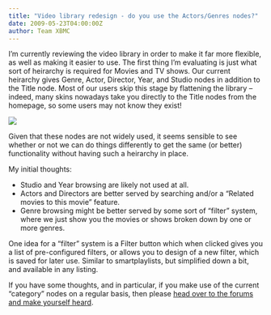 ```yaml
---
title: "Video library redesign - do you use the Actors/Genres nodes?"
date: 2009-05-23T04:00:00Z
author: Team XBMC
---
```


I’m currently reviewing the video library in order to make it far more flexible, as well as making it easier to use. The first thing I’m evaluating is just what sort of heirarchy is required for Movies and TV shows. Our current heirarchy gives Genre, Actor, Director, Year, and Studio nodes in addition to the Title node. Most of our users skip this stage by flattening the library – indeed, many skins nowadays take you directly to the Title nodes from the homepage, so some users may not know they exist!

[![](/images/blog/genre_node.jpeg)](/images/blog/genre_node.jpeg)

Given that these nodes are not widely used, it seems sensible to see whether or not we can do things differently to get the same (or better) functionality without having such a heirarchy in place.

My initial thoughts:

- Studio and Year browsing are likely not used at all.
- Actors and Directors are better served by searching and/or a “Related movies to this movie” feature.
- Genre browsing might be better served by some sort of “filter” system, where we just show you the movies or shows broken down by one or more genres.

One idea for a “filter” system is a Filter button which when clicked gives you a list of pre-configured filters, or allows you to design of a new filter, which is saved for later use. Similar to smartplaylists, but simplified down a bit, and available in any listing.

If you have some thoughts, and in particular, if you make use of the current “category” nodes on a regular basis, then please [head over to the forums and make yourself heard](https://forum.kodi.tv/showthread.php?tid=51605).
